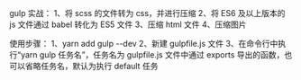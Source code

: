 gulp 实战：
1、将 scss 的文件转为 css，并进行压缩
2、将 ES6 及以上版本的 js 文件通过 babel 转化为 ES5 文件
3、压缩 html 文件
4、压缩图片

使用步骤：
1、yarn add gulp --dev
2、新建 gulpfile.js 文件
3、在命令行中执行“yarn gulp 任务名”，任务名为 gulpfile.js 文件中通过 exports 导出的函数，也可以省略任务名，默认为执行 default 任务
